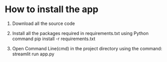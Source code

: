 # How to install the app

1. Download all the source code

2. Install all the packages required in requirements.txt using Python command
pip install -r requirements.txt

3. Open Command Line(cmd) in the project directory using the command: streamlit run app.py
